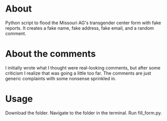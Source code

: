 # About
Python script to flood the Missouri AG's transgender center form with fake reports. It creates a fake name, fake address, fake email, and a random comment. 

# About the comments
I initially wrote what I thought were real-looking comments, but after some criticism I realize that was going a little too far. The comments are just generic complaints with some nonsense sprinkled in.

# Usage
Download the folder. Navigate to the folder in the terminal. Run fill_form.py.
